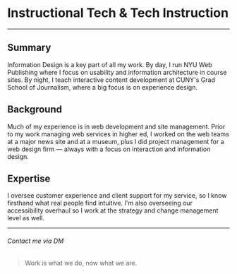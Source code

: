 # Instructional Tech & Tech Instruction

---

## Summary
Information Design is a key part of all my work. By day, I run NYU Web Publishing where I focus on usability and information architecture in course sites. By night, I teach interactive content development at CUNY's Grad School of Journalism, where a big focus is on experience design.

## Background
Much of my experience is in web development and site management. Prior to my work managing web services in higher ed, I worked on the web teams at a major news site and at a museum, plus I did project management for a web design firm — always with a focus on interaction and information design.

## Expertise
I oversee customer experience and client support for my service, so I know firsthand what real people find intuitive. I'm also overseeing our accessibility overhaul so I work at the strategy and change management level as well.

---

###### Contact me via DM

>Work is what we do, now what we are.

